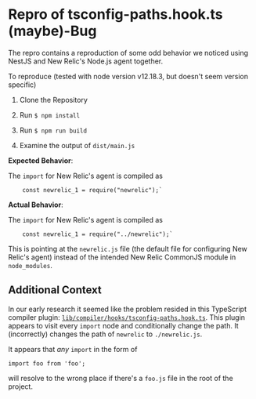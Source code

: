 # Repro of tsconfig-paths.hook.ts (maybe)-Bug

The repro contains a reproduction of some odd behavior we noticed using NestJS and New Relic's Node.js agent together.

To reproduce (tested with node version v12.18.3, but doesn't seem version specific)

1. Clone the Repository

2. Run `$ npm install`

3. Run `$ npm run build`

4. Examine the output of `dist/main.js`

**Expected Behavior**:

The `import` for New Relic's agent is compiled as

```
    const newrelic_1 = require("newrelic");`
```

**Actual Behavior**:

The `import` for New Relic's agent is compiled as

```
    const newrelic_1 = require("../newrelic");`
```

This is pointing at the `newrelic.js` file (the default file for configuring New Relic's agent) instead of the intended New Relic CommonJS module in `node_modules`.

## Additional Context

In our early research it seemed like the problem resided in this TypeScript compiler plugin: [`lib/compiler/hooks/tsconfig-paths.hook.ts`](https://github.com/nestjs/nest-cli/blob/master/lib/compiler/hooks/tsconfig-paths.hook.ts).  This plugin appears to visit every `import` node and conditionally change the path.  It (incorrectly) changes the path of `newrelic` to `./newrelic.js`.

It appears that _any_ `import` in the form of

    import foo from 'foo';

will resolve to the wrong place if there's a `foo.js` file in the root of the project.
